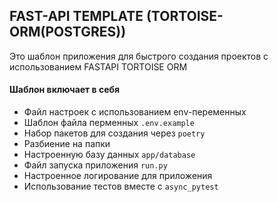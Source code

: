 ## FAST-API TEMPLATE (TORTOISE-ORM(POSTGRES))
Это шаблон приложения для быстрого создания проектов с использованием FASTAPI TORTOISE ORM
#### Шаблон включает в себя
* Файл настроек с использованием env-переменных
* Шаблон файла перменных `.env.example`
* Набор пакетов для создания через `poetry`
* Разбиение на папки
* Настроенную базу данных `app/database`
* Файл запуска приложения `run.py`
* Настроенное логирование для приложения
* Использование тестов вместе с `async_pytest`